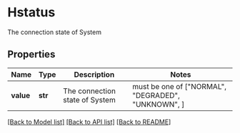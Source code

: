# Hstatus

The connection state of System

## Properties
Name | Type | Description | Notes
------------ | ------------- | ------------- | -------------
**value** | **str** | The connection state of System |  must be one of ["NORMAL", "DEGRADED", "UNKNOWN", ]

[[Back to Model list]](../README.md#documentation-for-models) [[Back to API list]](../README.md#documentation-for-api-endpoints) [[Back to README]](../README.md)


